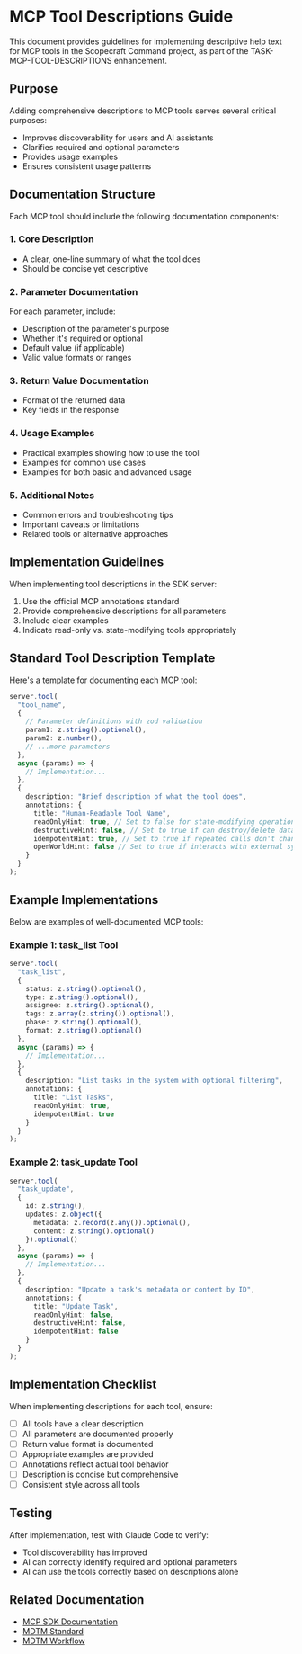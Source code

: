 # MCP Tool Descriptions Guide

This document provides guidelines for implementing descriptive help text for MCP tools in the Scopecraft Command project, as part of the TASK-MCP-TOOL-DESCRIPTIONS enhancement.

## Purpose

Adding comprehensive descriptions to MCP tools serves several critical purposes:
- Improves discoverability for users and AI assistants
- Clarifies required and optional parameters
- Provides usage examples
- Ensures consistent usage patterns

## Documentation Structure

Each MCP tool should include the following documentation components:

### 1. Core Description
- A clear, one-line summary of what the tool does
- Should be concise yet descriptive

### 2. Parameter Documentation
For each parameter, include:
- Description of the parameter's purpose
- Whether it's required or optional
- Default value (if applicable)
- Valid value formats or ranges

### 3. Return Value Documentation
- Format of the returned data
- Key fields in the response

### 4. Usage Examples
- Practical examples showing how to use the tool
- Examples for common use cases
- Examples for both basic and advanced usage

### 5. Additional Notes
- Common errors and troubleshooting tips
- Important caveats or limitations
- Related tools or alternative approaches

## Implementation Guidelines

When implementing tool descriptions in the SDK server:

1. Use the official MCP annotations standard
2. Provide comprehensive descriptions for all parameters
3. Include clear examples
4. Indicate read-only vs. state-modifying tools appropriately

## Standard Tool Description Template

Here's a template for documenting each MCP tool:

```typescript
server.tool(
  "tool_name",
  {
    // Parameter definitions with zod validation
    param1: z.string().optional(),
    param2: z.number(),
    // ...more parameters
  },
  async (params) => {
    // Implementation...
  },
  {
    description: "Brief description of what the tool does",
    annotations: {
      title: "Human-Readable Tool Name",
      readOnlyHint: true, // Set to false for state-modifying operations
      destructiveHint: false, // Set to true if can destroy/delete data
      idempotentHint: true, // Set to true if repeated calls don't change result
      openWorldHint: false // Set to true if interacts with external systems
    }
  }
);
```

## Example Implementations

Below are examples of well-documented MCP tools:

### Example 1: task_list Tool

```typescript
server.tool(
  "task_list",
  {
    status: z.string().optional(),
    type: z.string().optional(),
    assignee: z.string().optional(),
    tags: z.array(z.string()).optional(),
    phase: z.string().optional(),
    format: z.string().optional()
  },
  async (params) => {
    // Implementation...
  },
  {
    description: "List tasks in the system with optional filtering",
    annotations: {
      title: "List Tasks",
      readOnlyHint: true,
      idempotentHint: true
    }
  }
);
```

### Example 2: task_update Tool

```typescript
server.tool(
  "task_update",
  {
    id: z.string(),
    updates: z.object({
      metadata: z.record(z.any()).optional(),
      content: z.string().optional()
    }).optional()
  },
  async (params) => {
    // Implementation...
  },
  {
    description: "Update a task's metadata or content by ID",
    annotations: {
      title: "Update Task",
      readOnlyHint: false,
      destructiveHint: false,
      idempotentHint: false
    }
  }
);
```

## Implementation Checklist

When implementing descriptions for each tool, ensure:

- [ ] All tools have a clear description
- [ ] All parameters are documented properly
- [ ] Return value format is documented
- [ ] Appropriate examples are provided
- [ ] Annotations reflect actual tool behavior
- [ ] Description is concise but comprehensive
- [ ] Consistent style across all tools

## Testing

After implementation, test with Claude Code to verify:
- Tool discoverability has improved
- AI can correctly identify required and optional parameters
- AI can use the tools correctly based on descriptions alone

## Related Documentation

- [MCP SDK Documentation](https://modelcontextprotocol.io/docs/concepts/tools)
- [MDTM Standard](./specs/mdtm_standard.md)
- [MDTM Workflow](./specs/mdtm_workflow-init.md)
